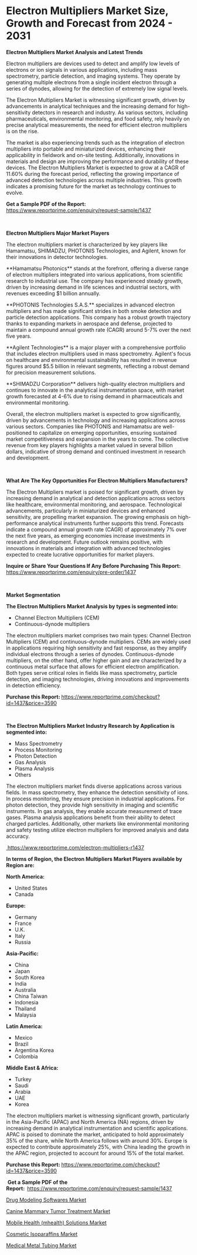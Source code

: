 <p><h1>Electron Multipliers Market Size, Growth and Forecast from 2024 - 2031</h1></p><p><strong>Electron Multipliers Market Analysis and Latest Trends</strong></p>
<p><p>Electron multipliers are devices used to detect and amplify low levels of electrons or ion signals in various applications, including mass spectrometry, particle detection, and imaging systems. They operate by generating multiple electrons from a single incident electron through a series of dynodes, allowing for the detection of extremely low signal levels.</p><p>The Electron Multipliers Market is witnessing significant growth, driven by advancements in analytical techniques and the increasing demand for high-sensitivity detectors in research and industry. As various sectors, including pharmaceuticals, environmental monitoring, and food safety, rely heavily on precise analytical measurements, the need for efficient electron multipliers is on the rise. </p><p>The market is also experiencing trends such as the integration of electron multipliers into portable and miniaturized devices, enhancing their applicability in fieldwork and on-site testing. Additionally, innovations in materials and design are improving the performance and durability of these devices. The Electron Multipliers Market is expected to grow at a CAGR of 11.60% during the forecast period, reflecting the growing importance of advanced detection technologies across multiple industries. This growth indicates a promising future for the market as technology continues to evolve.</p></p>
<p><strong>Get a Sample PDF of the Report:&nbsp;</strong> <a href="https://www.reportprime.com/enquiry/request-sample/1437">https://www.reportprime.com/enquiry/request-sample/1437</a></p>
<p>&nbsp;</p>
<p><strong>Electron Multipliers Major Market Players</strong></p>
<p><p>The electron multipliers market is characterized by key players like Hamamatsu, SHIMADZU, PHOTONIS Technologies, and Agilent, known for their innovations in detector technologies. </p><p>**Hamamatsu Photonics** stands at the forefront, offering a diverse range of electron multipliers integrated into various applications, from scientific research to industrial use. The company has experienced steady growth, driven by increasing demand in life sciences and industrial sectors, with revenues exceeding $1 billion annually.</p><p>**PHOTONIS Technologies S.A.S.** specializes in advanced electron multipliers and has made significant strides in both smoke detection and particle detection applications. This company has a robust growth trajectory thanks to expanding markets in aerospace and defense, projected to maintain a compound annual growth rate (CAGR) around 5-7% over the next five years.</p><p>**Agilent Technologies** is a major player with a comprehensive portfolio that includes electron multipliers used in mass spectrometry. Agilent's focus on healthcare and environmental sustainability has resulted in revenue figures around $5.5 billion in relevant segments, reflecting a robust demand for precision measurement solutions.</p><p>**SHIMADZU Corporation** delivers high-quality electron multipliers and continues to innovate in the analytical instrumentation space, with market growth forecasted at 4-6% due to rising demand in pharmaceuticals and environmental monitoring.</p><p>Overall, the electron multipliers market is expected to grow significantly, driven by advancements in technology and increasing applications across various sectors. Companies like PHOTONIS and Hamamatsu are well-positioned to capitalize on emerging opportunities, ensuring sustained market competitiveness and expansion in the years to come. The collective revenue from key players highlights a market valued in several billion dollars, indicative of strong demand and continued investment in research and development.</p></p>
<p>&nbsp;</p>
<p><strong>What Are The Key Opportunities For Electron Multipliers Manufacturers?</strong></p>
<p><p>The Electron Multipliers market is poised for significant growth, driven by increasing demand in analytical and detection applications across sectors like healthcare, environmental monitoring, and aerospace. Technological advancements, particularly in miniaturized devices and enhanced sensitivity, are propelling market expansion. The growing emphasis on high-performance analytical instruments further supports this trend. Forecasts indicate a compound annual growth rate (CAGR) of approximately 7% over the next five years, as emerging economies increase investments in research and development. Future outlook remains positive, with innovations in materials and integration with advanced technologies expected to create lucrative opportunities for market players.</p></p>
<p><strong>Inquire or Share Your Questions If Any Before Purchasing This Report:</strong> <a href="https://www.reportprime.com/enquiry/pre-order/1437">https://www.reportprime.com/enquiry/pre-order/1437</a></p>
<p>&nbsp;</p>
<p><strong>Market Segmentation</strong></p>
<p><strong>The Electron Multipliers Market Analysis by types is segmented into:</strong></p>
<p><ul><li>Channel Electron Multipliers (CEM)</li><li>Continuous-dynode multipliers</li></ul></p>
<p><p>The electron multipliers market comprises two main types: Channel Electron Multipliers (CEM) and continuous-dynode multipliers. CEMs are widely used in applications requiring high sensitivity and fast response, as they amplify individual electrons through a series of dynodes. Continuous-dynode multipliers, on the other hand, offer higher gain and are characterized by a continuous metal surface that allows for efficient electron amplification. Both types serve critical roles in fields like mass spectrometry, particle detection, and imaging technologies, driving innovations and improvements in detection efficiency.</p></p>
<p><strong>Purchase this Report:&nbsp;</strong><a href="https://www.reportprime.com/checkout?id=1437&price=3590">https://www.reportprime.com/checkout?id=1437&price=3590</a></p>
<p>&nbsp;</p>
<p><strong>The Electron Multipliers Market Industry Research by Application is segmented into:</strong></p>
<p><ul><li>Mass Spectrometry</li><li>Process Monitoring</li><li>Photon Detection</li><li>Gas Analysis</li><li>Plasma Analysis</li><li>Others</li></ul></p>
<p><p>The electron multipliers market finds diverse applications across various fields. In mass spectrometry, they enhance the detection sensitivity of ions. In process monitoring, they ensure precision in industrial applications. For photon detection, they provide high sensitivity in imaging and scientific instruments. In gas analysis, they enable accurate measurement of trace gases. Plasma analysis applications benefit from their ability to detect charged particles. Additionally, other markets like environmental monitoring and safety testing utilize electron multipliers for improved analysis and data accuracy.</p></p>
<p><a href="https://www.reportprime.com/electron-multipliers-r1437">&nbsp;https://www.reportprime.com/electron-multipliers-r1437</a></p>
<p><strong>In terms of Region, the Electron Multipliers Market Players available by Region are:</strong></p>
<p>
    <p> <strong> North America: </strong>
        <ul>
            <li>United States</li>
            <li>Canada</li>
        </ul>
        </p> 
    <p> <strong> Europe: </strong>
        <ul>
            <li>Germany</li>
            <li>France</li>
            <li>U.K.</li>
            <li>Italy</li>
            <li>Russia</li>
        </ul>
        </p> 
    <p> <strong> Asia-Pacific: </strong>
        <ul>
            <li>China</li>
            <li>Japan</li>
            <li>South Korea</li>
            <li>India</li>
            <li>Australia</li>
            <li>China Taiwan</li>
            <li>Indonesia</li>
            <li>Thailand</li>
            <li>Malaysia</li>
        </ul>
        </p> 
    <p> <strong> Latin America: </strong>
        <ul>
            <li>Mexico</li>
            <li>Brazil</li>
            <li>Argentina Korea</li>
            <li>Colombia</li>
        </ul>
        </p> 
    <p> <strong> Middle East & Africa: </strong>
        <ul>
            <li>Turkey</li>
            <li>Saudi</li>
            <li>Arabia</li>
            <li>UAE</li>
            <li>Korea</li>
        </ul>
    </p>
    </p>
<p><p>The electron multipliers market is witnessing significant growth, particularly in the Asia-Pacific (APAC) and North America (NA) regions, driven by increasing demand in analytical instrumentation and scientific applications. APAC is poised to dominate the market, anticipated to hold approximately 35% of the share, while North America follows with around 30%. Europe is expected to contribute approximately 25%, with China leading the growth in the APAC region, projected to account for around 15% of the total market.</p></p>
<p><strong>Purchase this Report: </strong><a href="https://www.reportprime.com/checkout?id=1437&price=3590">https://www.reportprime.com/checkout?id=1437&price=3590</a></p>
<p>&nbsp;<strong>Get a Sample PDF of the Report:&nbsp;&nbsp;</strong><a href="https://www.reportprime.com/enquiry/request-sample/1437">https://www.reportprime.com/enquiry/request-sample/1437</a></p>
<p><strong></strong></p>
<p><p><a href="https://medium.com/@shirleygreene26/drug-modeling-softwares-market-forecasts-market-trends-and-impact-analysis-2024-2031-8f0b5a89b9de">Drug Modeling Softwares Market</a></p><p><a href="https://medium.com/@shirleygreene26/global-canine-mammary-tumor-treatment-market-opportunities-and-market-challenges-2024-2031-d40a43259514">Canine Mammary Tumor Treatment Market</a></p><p><a href="https://issuu.com/reportprime-2/docs/mobile-health-mhealth-solutions-mar_46bf4a309f6552">Mobile Health (mhealth) Solutions Market</a></p><p><a href="https://www.linkedin.com/pulse/insights-cosmetic-isoparaffins-market-size-which-expanding-10-u5x7c?trackingId=2V8WbTKUTnaaIjfL0JiBvQ%3D%3D">Cosmetic Isoparaffins Market</a></p><p><a href="https://www.linkedin.com/pulse/medical-metal-tubing-market-research-report-exploring-size-revenue-imdgc?trackingId=s4XHjJOKTAimbQyVUPQi0A%3D%3D">Medical Metal Tubing Market</a></p></p>